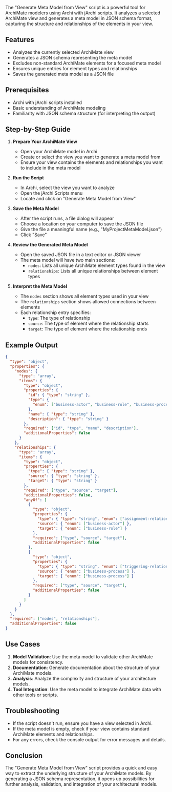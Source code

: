The "Generate Meta Model from View" script is a powerful tool for ArchiMate modelers using Archi with jArchi scripts. It analyzes a selected ArchiMate view and generates a meta model in JSON schema format, capturing the structure and relationships of the elements in your view.

## Features

- Analyzes the currently selected ArchiMate view
- Generates a JSON schema representing the meta model
- Excludes non-standard ArchiMate elements for a focused meta model
- Ensures unique entries for element types and relationships
- Saves the generated meta model as a JSON file

## Prerequisites

- Archi with jArchi scripts installed
- Basic understanding of ArchiMate modeling
- Familiarity with JSON schema structure (for interpreting the output)

## Step-by-Step Guide

1. **Prepare Your ArchiMate View**
   - Open your ArchiMate model in Archi
   - Create or select the view you want to generate a meta model from
   - Ensure your view contains the elements and relationships you want to include in the meta model

2. **Run the Script**
   - In Archi, select the view you want to analyze
   - Open the jArchi Scripts menu
   - Locate and click on "Generate Meta Model from View"

3. **Save the Meta Model**
   - After the script runs, a file dialog will appear
   - Choose a location on your computer to save the JSON file
   - Give the file a meaningful name (e.g., "MyProjectMetaModel.json")
   - Click "Save"

4. **Review the Generated Meta Model**
   - Open the saved JSON file in a text editor or JSON viewer
   - The meta model will have two main sections:
     - `nodes`: Lists all unique ArchiMate element types found in the view
     - `relationships`: Lists all unique relationships between element types

5. **Interpret the Meta Model**
   - The `nodes` section shows all element types used in your view
   - The `relationships` section shows allowed connections between elements
   - Each relationship entry specifies:
     - `type`: The type of relationship
     - `source`: The type of element where the relationship starts
     - `target`: The type of element where the relationship ends

## Example Output

```json
{
  "type": "object",
  "properties": {
    "nodes": {
      "type": "array",
      "items": {
        "type": "object",
        "properties": {
          "id": { "type": "string" },
          "type": { 
            "enum": ["business-actor", "business-role", "business-process"]
          },
          "name": { "type": "string" },
          "description": { "type": "string" }
        },
        "required": ["id", "type", "name", "description"],
        "additionalProperties": false
      }
    },
    "relationships": {
      "type": "array",
      "items": {
        "type": "object",
        "properties": {
          "type": { "type": "string" },
          "source": { "type": "string" },
          "target": { "type": "string" }
        },
        "required": ["type", "source", "target"],
        "additionalProperties": false,
        "anyOf": [
          {
            "type": "object",
            "properties": {
              "type": { "type": "string", "enum": ["assignment-relationship"] },
              "source": { "enum": ["business-actor"] },
              "target": { "enum": ["business-role"] }
            },
            "required": ["type", "source", "target"],
            "additionalProperties": false
          },
          {
            "type": "object",
            "properties": {
              "type": { "type": "string", "enum": ["triggering-relationship"] },
              "source": { "enum": ["business-process"] },
              "target": { "enum": ["business-process"] }
            },
            "required": ["type", "source", "target"],
            "additionalProperties": false
          }
        ]
      }
    }
  },
  "required": ["nodes", "relationships"],
  "additionalProperties": false
}
```

## Use Cases

1. **Model Validation**: Use the meta model to validate other ArchiMate models for consistency.
2. **Documentation**: Generate documentation about the structure of your ArchiMate models.
3. **Analysis**: Analyze the complexity and structure of your architecture models.
4. **Tool Integration**: Use the meta model to integrate ArchiMate data with other tools or scripts.

## Troubleshooting

- If the script doesn't run, ensure you have a view selected in Archi.
- If the meta model is empty, check if your view contains standard ArchiMate elements and relationships.
- For any errors, check the console output for error messages and details.

## Conclusion

The "Generate Meta Model from View" script provides a quick and easy way to extract the underlying structure of your ArchiMate models. By generating a JSON schema representation, it opens up possibilities for further analysis, validation, and integration of your architectural models.